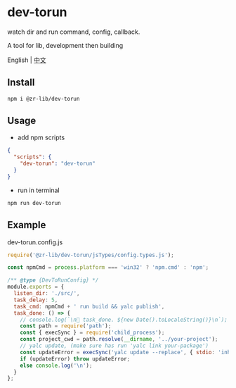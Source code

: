 # dev-torun
watch dir and run command, config, callback.

A tool for lib, development then building

English | [中文](./README-zh.md)

## Install

```bash
npm i @zr-lib/dev-torun
```

## Usage

- add npm scripts
```json
{
  "scripts": {
    "dev-torun": "dev-torun"
  }
}
```

- run in terminal

```bash
npm run dev-torun
```

## Example

dev-torun.config.js

```js
require('@zr-lib/dev-torun/jsTypes/config.types.js');

const npmCmd = process.platform === 'win32' ? 'npm.cmd' : 'npm';

/** @type {DevToRunConfig} */
module.exports = {
  listen_dir: './src/',
  task_delay: 5,
  task_cmd: npmCmd + ' run build && yalc publish',
  task_done: () => {
    // console.log(`\n🚀 task_done. ${new Date().toLocaleString()}\n`);
    const path = require('path');
    const { execSync } = require('child_process');
    const project_cwd = path.resolve(__dirname, '../your-project');
    // yalc update, (make sure has run 'yalc link your-package')
    const updateError = execSync('yalc update --replace', { stdio: 'inherit', cwd: project_cwd });
    if (updateError) throw updateError;
    else console.log('\n');
  }
};
```
